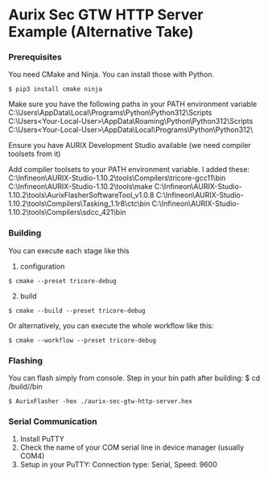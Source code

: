 # Aurix Sec GTW HTTP Server Example (Alternative Take)

### Prerequisites

You need CMake and Ninja. You can install those with Python.
```
$ pip3 install cmake ninja
```
Make sure you have the following paths in your PATH environment variable
C:\Users<Your-Local-User>\AppData\Local\Programs\Python\Python312\Scripts\
C:\Users\<Your-Local-User>\AppData\Roaming\Python\Python312\Scripts
C:\Users\<Your-Local-User>\AppData\Local\Programs\Python\Python312\

Ensure you have AURIX Development Studio available (we need compiler toolsets from it)

Add compiler toolsets to your PATH environment variable.
I added these:
C:\Infineon\AURIX-Studio-1.10.2\tools\Compilers\tricore-gcc11\bin
C:\Infineon\AURIX-Studio-1.10.2\tools\make
C:\Infineon\AURIX-Studio-1.10.2\tools\AurixFlasherSoftwareTool_v1.0.8
C:\Infineon\AURIX-Studio-1.10.2\tools\Compilers\Tasking_1.1r8\ctc\bin
C:\Infineon\AURIX-Studio-1.10.2\tools\Compilers\sdcc_421\bin

### Building

You can execute each stage like this

1. configuration
```
$ cmake --preset tricore-debug
```

2. build
```
$ cmake --build --preset tricore-debug
```

Or alternatively, you can execute the whole workflow like this:
```
$ cmake --workflow --preset tricore-debug
```

### Flashing

You can flash simply from console. Step in your bin path after building:
$ cd <project-root>/build/<preset>/bin

```
$ AurixFlasher -hex ./aurix-sec-gtw-http-server.hex
```

### Serial Communication

1. Install PuTTY
2. Check the name of your COM serial line in device manager (usually COM4)
3. Setup in your PuTTY: Connection type: Serial, Speed: 9600
